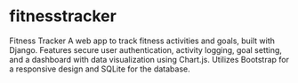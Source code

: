 # fitnesstracker
Fitness Tracker A web app to track fitness activities and goals, built with Django. Features secure user authentication, activity logging, goal setting, and a dashboard with data visualization using Chart.js. Utilizes Bootstrap for a responsive design and SQLite for the database.
